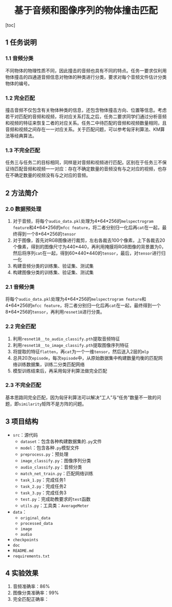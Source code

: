 <h1 style="text-align:center">基于音频和图像序列的物体撞击匹配</h1>

[toc]

## 1 任务说明

### 1.1 音频分类

​		不同物体的物理性质不同，因此撞击的音频也具有不同的特点。任务一要求仅利用物体撞击的四通道音频信息对物体的种类进行分类，要求对每个音频文件估计分类物体的编号。

### 1.2 完全匹配

​		撞击音频不仅包含有关物体种类的信息，还包含物体撞击方向、位置等信息。考虑若干对匹配的音频和视频，将对应关系打乱之后，任务二要求同学们通过分析音频和视频的特征来恢复二者的对应关系。任务二中待匹配的音频和视频数量相同，且音频和视频之间存在一一对应关系。关于匹配问题，可以参考匈牙利算法、KM算法等经典算法。

### 1.3 不完全匹配

​		任务三与任务二的目标相同，同样是对音频和视频进行匹配。区别在于任务三不保证待匹配音频和视频一一对应：存在不确定数量的音频没有与之对应的视频，也存在不确定数量的视频没有与之对应的音频。

## 2 方法简介

### 2.0 数据预处理

1. 对于音频，将每个`audio_data.pkl`处理为4\*64\*256的`melspectrogram feature`和4\*64\*256的`mfcc feature`，将二者分别归一化后再`cat`在一起，最终得到一个8\*64\*256的`tensor`
2. 对于图像，首先对RGB图像进行裁剪，左右各裁去100个像素，上下各裁去20个像素，得到的图像尺寸为440*440，再利用掩膜将RGB图像的背景置为0，然后将序列`cat`在一起，得到60\*440\*440的`tensor`，最后，对`tensor`进行归一化
3. 构建音频分类的训练集、验证集、测试集
4. 构建图像分类的训练集、验证集、测试集

### 2.1 音频分类

​		将每个`audio_data.pkl`处理为4\*64\*256的`melspectrogram feature`和4\*64\*256的`mfcc feature`，将二者分别归一化后再`cat`在一起，最终得到一个8\*64\*256的`tensor`，再利用`resnet18`进行分类。

### 2.2 完全匹配

1. 利用`resnet18__to_audio_classify.pth`提取音频特征
2. 利用`resnet18__to_image_classify.pth`提取图像序列特征
3. 将提取的特征`flatten`，再`cat`为一个一维`tensor`，然后送入2层的`mlp`
3. 总共20次`episode`，每次`episode`中，从原始数据集中构建数量均衡的匹配网络训练数据集，训练二分类匹配网络
3. 模型训练结束后，再采用匈牙利算法做完全匹配

### 2.3 不完全匹配

​		基本思路同完全匹配，因为匈牙利算法可以解决“工人”与“任务”数量不一致的问题，即`similarity`矩阵不是方阵的问题。

## 3 项目结构


* `src`：源代码
  * `dataset`：包含各种构建数据集的`.py`文件
  * `model`：包含各种`.py`模型文件
  * `preprocess.py`：预处理
  * `image_classify.py`：图像序列分类
  * `audio_classify.py`：音频分类
  * `match_net_train.py`：匹配网络训练
  * `task_1.py`：完成任务1
  * `task_2.py`：完成任务2
  * `task_3.py`：完成任务3
  * `test.py`：完成助教要求的`test`函数
  * `utils.py`：工具类：`AverageMeter`
* `data`：
  * `original_data`
  * `processed_data`
  * `image`
  * `audio`
* `checkpoints`
* `doc`
* `README.md`
* `requirements.txt`

## 4 实验效果

1. 音频准确率：86%
2. 图像分类准确率：99%
3. 完全匹配正确率：